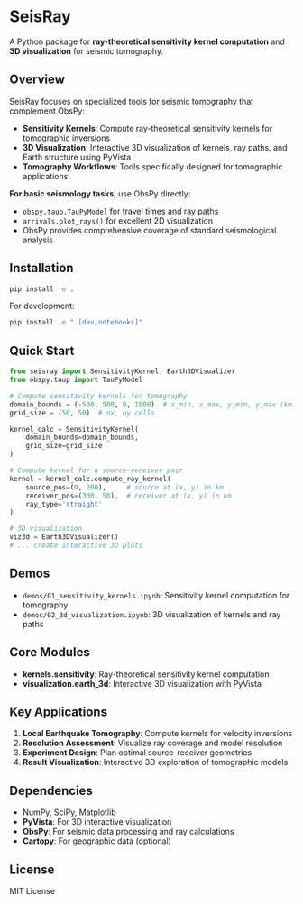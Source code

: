 # SeisRay

A Python package for **ray-theoretical sensitivity kernel computation** and **3D visualization** for seismic tomography.

## Overview

SeisRay focuses on specialized tools for seismic tomography that complement ObsPy:

- **Sensitivity Kernels**: Compute ray-theoretical sensitivity kernels for tomographic inversions
- **3D Visualization**: Interactive 3D visualization of kernels, ray paths, and Earth structure using PyVista
- **Tomography Workflows**: Tools specifically designed for tomographic applications

**For basic seismology tasks**, use ObsPy directly:
- `obspy.taup.TauPyModel` for travel times and ray paths
- `arrivals.plot_rays()` for excellent 2D visualization
- ObsPy provides comprehensive coverage of standard seismological analysis

## Installation

```bash
pip install -e .
```

For development:
```bash
pip install -e ".[dev,notebooks]"
```

## Quick Start

```python
from seisray import SensitivityKernel, Earth3DVisualizer
from obspy.taup import TauPyModel

# Compute sensitivity kernels for tomography
domain_bounds = (-500, 500, 0, 1000)  # x_min, x_max, y_min, y_max (km)
grid_size = (50, 50)  # nx, ny cells

kernel_calc = SensitivityKernel(
    domain_bounds=domain_bounds,
    grid_size=grid_size
)

# Compute kernel for a source-receiver pair
kernel = kernel_calc.compute_ray_kernel(
    source_pos=(0, 200),     # source at (x, y) in km
    receiver_pos=(300, 50),  # receiver at (x, y) in km
    ray_type='straight'
)

# 3D visualization
viz3d = Earth3DVisualizer()
# ... create interactive 3D plots
```

## Demos

- `demos/01_sensitivity_kernels.ipynb`: Sensitivity kernel computation for tomography
- `demos/02_3d_visualization.ipynb`: 3D visualization of kernels and ray paths

## Core Modules

- **kernels.sensitivity**: Ray-theoretical sensitivity kernel computation
- **visualization.earth_3d**: Interactive 3D visualization with PyVista

## Key Applications

1. **Local Earthquake Tomography**: Compute kernels for velocity inversions
2. **Resolution Assessment**: Visualize ray coverage and model resolution
3. **Experiment Design**: Plan optimal source-receiver geometries
4. **Result Visualization**: Interactive 3D exploration of tomographic models

## Dependencies

- NumPy, SciPy, Matplotlib
- **PyVista**: For 3D interactive visualization
- **ObsPy**: For seismic data processing and ray calculations
- **Cartopy**: For geographic data (optional)

## License

MIT License
